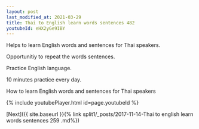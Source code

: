 ```yaml
---
layout: post
last_modified_at: 2021-03-29
title: Thai to English learn words sentences 482 
youtubeId: eHX2yGe9IBY
---
```

 
 
Helps to learn English words and sentences for Thai speakers.

Opportunitiy to repeat the words sentences. 

Practice English language. 
 
10 minutes practice every day. 
 
How to learn English words and sentences for Thai speakers 
 
{% include youtubePlayer.html id=page.youtubeId %}
 
 
[Next]({{ site.baseurl }}{% link  split1/_posts/2017-11-14-Thai to english learn words sentences 259 .md%})
 
